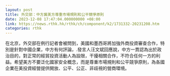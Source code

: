 ```yaml
---
layout: post
title: 外交部：中方冀美方尊重市場規則和公平競爭原則
date: 2023-12-08 17:47:04.000000000 +08:00
link: https://news.rthk.hk/rthk/ch/component/k2/1731332-20231208.htm
categories: rthk
---
```


在北京，外交部在例行記者會被問到，美國和墨西哥將加強外商投資審查合作，特別是針對中國企業，中方有何評論，.發言人汪文斌回應說，中方一貫認為出於政治目的，對正常的經貿投資活動人為設限，干擾相關合作，不符合任何一方的利益。希望美方不要泛化國家安全概念，而是尊重市場規則和公平競爭原則，為各國企業在美投資經營提供開放、公平、公正、非歧視的營商環境。
